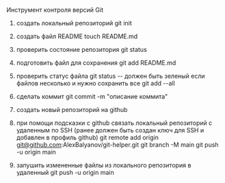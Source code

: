 Инструмент контроля версий Git

1. создать локальный репозиторий git init
2. создать файл README touch README.md
3. проверить состояние репозитория git status
4. подготовить файл для сохранения git add README.md
5. проверить статус файла git status -- должен быть зеленый
если файлов несколько и нужно сохранить все git add --all
6. сделать коммит git commit -m "описание коммита"
7. создать новый репозиторий на github
8. при помощи подсказки с github связать локальный репозиторий с удаленным по SSH (ранее должен быть создан ключ для SSH и добавлен в профиль github)
git remote add origin git@github.com:AlexBalyanov/git-helper.git
git branch -M main
git push -u origin main

9. запушить измененные файлы из локального репозитория в удаленный 
git push -u origin main
